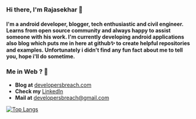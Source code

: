 ### Hi there, I'm Rajasekhar 👋

#### I'm a android developer, blogger, tech enthusiastic and civil engineer. Learns from open source community and always happy to assist someone with his work. I'm currently developing android applications also blog which puts me in here at github:sparkles: to create helpful repositories and examples. Unfortunately i didn't find any fun fact about me to tell you, hope i'll do sometime.

### Me in Web ? :eyes:

* **Blog at** [developersbreach.com](https://developersbreach.com/)
* **Check my** [LinkedIn](https://www.linkedin.com/in/rajasekhar-k-e/)
* **Mail at** developersbreach@gmail.com

[![Top Langs](https://github-readme-stats.vercel.app/api/top-langs/?username=rajashekarraju)](https://github.com/rajashekarraju/github-readme-stats)


<!--
**RajashekarRaju/RajashekarRaju** is a ✨ _special_ ✨ repository because its `README.md` (this file) appears on your GitHub profile.

Here are some ideas to get you started:

- 🔭 I’m currently working on ...
- 🌱 I’m currently learning ...
- 👯 I’m looking to collaborate on ...
- 🤔 I’m looking for help with ...
- 💬 Ask me about ...
- 📫 How to reach me: ...
- 😄 Pronouns: ...
- ⚡ Fun fact: ...
-->
